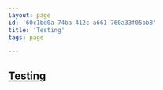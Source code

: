 ```yaml
---
layout: page
id: '60c1bd0a-74ba-412c-a661-760a33f05bb8'
title: 'Testing'
tags: page

---
```

  
<h2 class="text-3xl font-semibold mb-4"><a href="/pages/testing">Testing</a></h2>

<div class="space-y-3">

</div>



